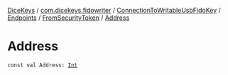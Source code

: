 [DiceKeys](../../../../index.md) / [com.dicekeys.fidowriter](../../../index.md) / [ConnectionToWritableUsbFidoKey](../../index.md) / [Endpoints](../index.md) / [FromSecurityToken](index.md) / [Address](./-address.md)

# Address

`const val Address: `[`Int`](https://kotlinlang.org/api/latest/jvm/stdlib/kotlin/-int/index.html)